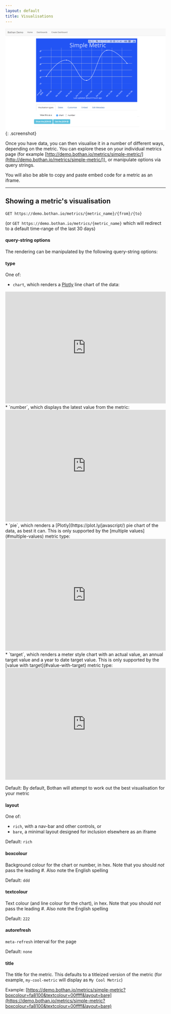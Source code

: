 ```yaml
---
layout: default
title: Visualisations
---
```


![Metrics view](/images/metric-page.png){: .screenshot}

Once you have data, you can then visualise it in a number of different ways, depending on the metric. You can explore these on your individual metrics page (for example [http://demo.bothan.io/metrics/simple-metric/](http://demo.bothan.io/metrics/simple-metric/)), or manipulate options via query strings.

You will also be able to copy and paste embed code for a metric as an iframe.

<hr />

## Showing a metric's visualisation

```
GET https://demo.bothan.io/metrics/{metric_name}/{from}/{to}
```

(or `GET https://demo.bothan.io/metrics/{metric_name}` which will redirect to a default time-range of the last 30 days)

#### query-string options

The rendering can be manipulated by the following query-string options:

#### type

One of:

  * `chart`, which renders a [Plotly](https://plot.ly/javascript/) line chart of the data: <br>
  <iframe src="http://demo.bothan.io/metrics/simple-metric?layout=bare&amp;boxcolour=2254f4&amp;textcolour=ffffff&amp;type=" width="100%" height="350px" frameborder="0" scrolling="no"></iframe>
  * `number`, which displays the latest value from the metric: <br>
  <iframe src="http://demo.bothan.io/metrics/simple-metric?layout=bare&amp;boxcolour=0dbc37&amp;textcolour=ffffff&amp;type=number" width="100%" height="350px" frameborder="0" scrolling="no"></iframe>
  * `pie`, which renders a [Plotly](https://plot.ly/javascript/) pie chart of the data, as best it can. This is only supported by the [multiple values](#multiple-values) metric type: <br>
  <iframe src="http://demo.bothan.io/metrics/metric-with-multiple-values?layout=bare&amp;boxcolour=ef3aab&amp;textcolour=ffffff&amp;type=pie" width="100%" height="350px" frameborder="0" scrolling="no"></iframe>
  * `target`, which renders a meter style chart with an actual value, an annual target value and a year to date target value. This is only supported by the [value with target](#value-with-target) metric type:<br>
  <iframe src="http://demo.bothan.io/metrics/metric-with-target?layout=bare&amp;boxcolour=ff6700&amp;textcolour=ffffff&amp;type=target" width="100%" height="350px" frameborder="0" scrolling="no"></iframe>

Default: By default, Bothan will attempt to work out the best visualisation for your metric

#### layout

One of:

  * `rich`, with a nav-bar and other controls, or
  * `bare`, a minimal layout designed for inclusion elsewhere as an iframe

Default: `rich`

#### boxcolour

Background colour for the chart or number, in hex. Note that you should _not_ pass the leading _#_. Also note the English spelling

Default: `ddd`

#### textcolour

Text colour (and line colour for the chart), in hex. Note that you should _not_ pass the leading _#_. Also note the English spelling

Default: `222`

#### autorefresh

`meta-refresh` interval for the page

Default: `none`

#### title

The title for the metric. This defaults to a titleized version of the metric (for example, `my-cool-metric` will display as `My Cool Metric`)

Example: [https://demo.bothan.io/metrics/simple-metric?boxcolour=fa8100&textcolour=00ffff&layout=bare](https://demo.bothan.io/metrics/simple-metric?boxcolour=fa8100&textcolour=00ffff&layout=bare)
